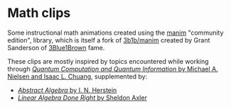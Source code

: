 # Math clips

Some instructional math animations created using the
[manim](https://github.com/ManimCommunity/manim/) "community edition",
library, which is itself a fork of
[3b1b/manim](https://github.com/3b1b/manim) created by Grant Sanderson
of [3Blue1Brown](https://www.youtube.com/@3blue1brown) fame.

These clips are mostly inspired by topics encountered while working
through [_Quantum Computation and Quantum Information_ by Michael
A. Nielsen and Isaac
L. Chuang](https://www.cambridge.org/highereducation/books/quantum-computation-and-quantum-information/01E10196D0A682A6AEFFEA52D53BE9AE#overview),
supplemented by:

* [_Abstract Algebra_ by I. N. Herstein](https://www.amazon.com/Abstract-Algebra-I-N-Herstein/dp/0471368792)
* [_Linear Algebra Done Right_ by Sheldon Axler](https://linear.axler.net/)
